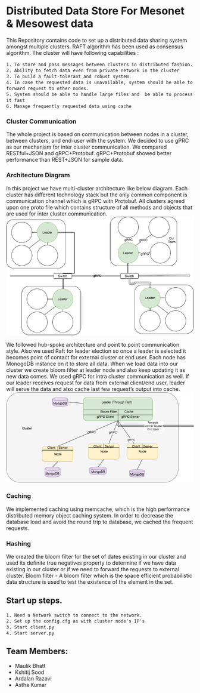 # Distributed Data Store For Mesonet & Mesowest data

This Repository contains code to set up a distributed data sharing system amongst multiple clusters. RAFT algorithm has been used as consensus algorithm. The cluster will have following capabilities :
   
    1. To store and pass messages between clusters in distributed fashion.
    2. Ability to fetch data even from private network in the cluster
    3. To build a fault-tolerant and robust system.
    4. In case the requested data is unavailable, system should be able to forward request to other nodes.
    5. System should be able to handle large files and  be able to process it fast
    6. Manage frequently requested data using cache

### Cluster Communication

  The whole project is based on communication between nodes in a cluster, between clusters, and end-user with the system. We decided to use gPRC as our mechanism for inter cluster communication. We compared RESTful+JSON and gRPC+Protobuf. gRPC+Protobuf showed better performance than REST+JSON for sample data.

### Architecture Diagram

In this project we have multi-cluster architecture like below diagram. Each cluster has different technology stack but the only common component is communication channel which is gRPC with Protobuf. All clusters agreed upon one proto file which contains structure of all methods and objects that are used for inter cluster communication.
<img src="https://github.com/soodkshitij/TEST/blob/master/src/clusters.png" /> 

We followed hub-spoke architecture and point to point communication style. Also we used Raft for leader election so once a leader is selected it becomes point of contact for external cluster or end user. Each node has MonogoDB instance on it to store all data. When we load data into our cluster we create bloom filter at leader node and also keep updating it as new data comes. We used gRPC for intra cluster communication as well. If our leader receives request for data from external client/end user, leader will serve the data and also cache last few request’s output into cache.
<img src="https://github.com/soodkshitij/TEST/blob/master/src/singleCluster.png" />

### Caching

We implemented caching using memcache, which is the high performance distributed memory object caching system. In order to decrease the database load and avoid the round trip to database, we cached the frequent requests.

### Hashing

We created the bloom filter for the set of dates existing in our cluster and used its definite true negatives property to determine if we have data existing in our cluster or if we need to forward the requests to external cluster. 
Bloom filter - A bloom filter which is the space efficient probabilistic data structure is used to test the existence of the element in the set. 

## Start up steps.

    1. Need a Network switch to connect to the network.
    2. Set up the config.cfg as with cluster node's IP's
    3. Start client.py
    4. Start server.py


## Team Members:
* Maulik Bhatt
* Kshitij Sood
* Ardalan Razavi
* Astha Kumar
